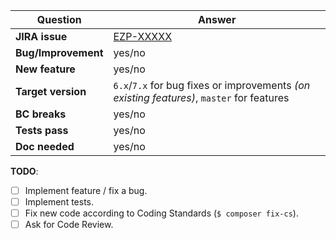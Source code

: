 | Question           | Answer
| ------------------ | ------------------
| **JIRA issue**     | [EZP-XXXXX](https://jira.ez.no/browse/EZP-XXXXX)
| **Bug/Improvement**| yes/no
| **New feature**    | yes/no
| **Target version** | `6.x`/`7.x` for bug fixes or improvements _(on existing features)_, `master` for features
| **BC breaks**      | yes/no
| **Tests pass**     | yes/no
| **Doc needed**     | yes/no

<!-- Replace this comment with Pull Request description -->


**TODO**:
- [ ] Implement feature / fix a bug.
- [ ] Implement tests.
- [ ] Fix new code according to Coding Standards (`$ composer fix-cs`).
- [ ] Ask for Code Review.
